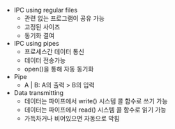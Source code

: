 - IPC using regular files
  - 관련 없는 프로그램이 공유 가능
  - 고정된 사이즈
  - 동기화 결여
- IPC using pipes
  - 프로세스간 데이터 통신
  - 데이터 전송가능
  - open()을 통해 자동 동기화
- Pipe
  - A | B: A의 출력 > B의 입력
- Data transmitting
  - 데이터는 파이프에서 write() 시스템 콜 함수로 쓰기 가능
  - 데이터는 파이프에서 read() 시스템 콜 함수로 읽기 가능
  - 가득차거나 비어있으면 자동으로 막힘
